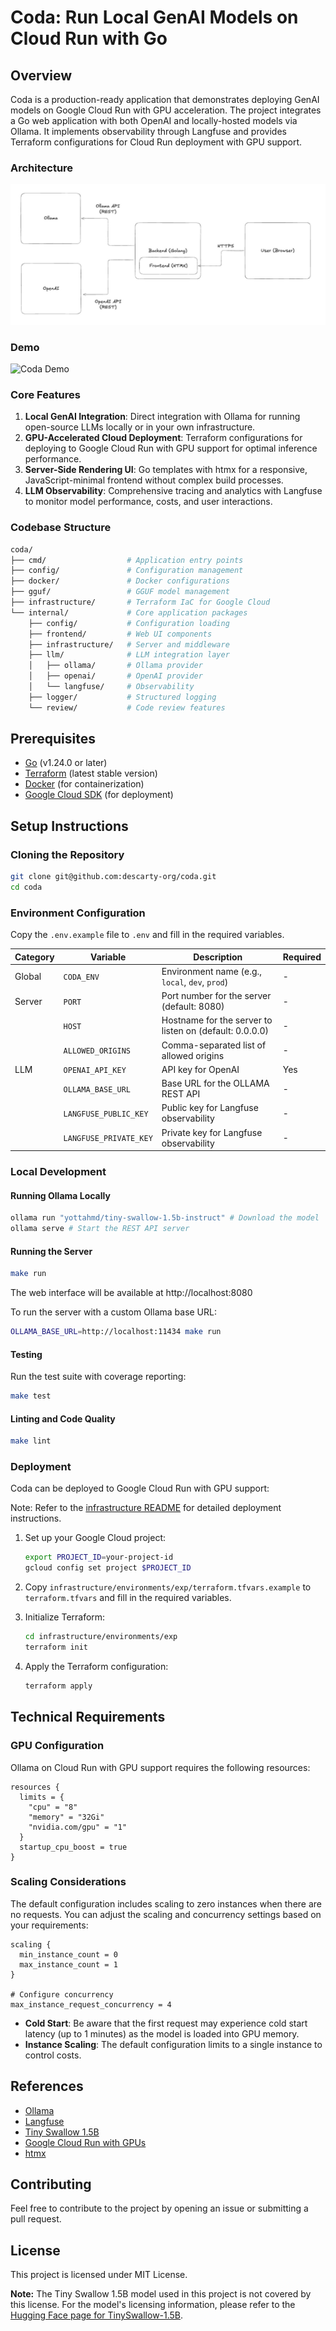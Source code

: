 # Coda: Run Local GenAI Models on Cloud Run with Go

## Overview

Coda is a production-ready application that demonstrates deploying GenAI models on Google Cloud Run with GPU acceleration. The project integrates a Go web application with both OpenAI and locally-hosted models via Ollama. It implements observability through Langfuse and provides Terraform configurations for Cloud Run deployment with GPU support.

### Architecture

![Coda Architecture](./assets/images/coda-architecture.jpg)

### Demo

![Coda Demo](./assets/images/coda-demo.gif)

### Core Features

1. **Local GenAI Integration**: Direct integration with Ollama for running open-source LLMs locally or in your own infrastructure.
2. **GPU-Accelerated Cloud Deployment**: Terraform configurations for deploying to Google Cloud Run with GPU support for optimal inference performance.
3. **Server-Side Rendering UI**: Go templates with htmx for a responsive, JavaScript-minimal frontend without complex build processes.
4. **LLM Observability**: Comprehensive tracing and analytics with Langfuse to monitor model performance, costs, and user interactions.

### Codebase Structure

```sh
coda/
├── cmd/                  # Application entry points
├── config/               # Configuration management
├── docker/               # Docker configurations
├── gguf/                 # GGUF model management
├── infrastructure/       # Terraform IaC for Google Cloud
└── internal/             # Core application packages
    ├── config/           # Configuration loading
    ├── frontend/         # Web UI components
    ├── infrastructure/   # Server and middleware
    ├── llm/              # LLM integration layer
    │   ├── ollama/       # Ollama provider
    │   ├── openai/       # OpenAI provider
    │   └── langfuse/     # Observability
    ├── logger/           # Structured logging
    └── review/           # Code review features
```

## Prerequisites

- [Go](https://golang.org/dl/) (v1.24.0 or later)
- [Terraform](https://www.terraform.io/downloads.html) (latest stable version)
- [Docker](https://docs.docker.com/get-docker/) (for containerization)
- [Google Cloud SDK](https://cloud.google.com/sdk/docs/install) (for deployment)

## Setup Instructions

### Cloning the Repository
```sh
git clone git@github.com:descarty-org/coda.git
cd coda
```

### Environment Configuration

Copy the `.env.example` file to `.env` and fill in the required variables.

| Category | Variable | Description | Required |
|----------|----------|-------------| -------- |
| Global | `CODA_ENV` | Environment name (e.g., `local`, `dev`, `prod`) | - |
| Server | `PORT` | Port number for the server (default: 8080) | - |
| | `HOST` | Hostname for the server to listen on (default: 0.0.0.0) | - |
| | `ALLOWED_ORIGINS` | Comma-separated list of allowed origins | - |
| LLM | `OPENAI_API_KEY` | API key for OpenAI | Yes |
| | `OLLAMA_BASE_URL` | Base URL for the OLLAMA REST API | - |
| | `LANGFUSE_PUBLIC_KEY` | Public key for Langfuse observability | - |
| | `LANGFUSE_PRIVATE_KEY` | Private key for Langfuse observability | - |

### Local Development

#### Running Ollama Locally

```sh
ollama run "yottahmd/tiny-swallow-1.5b-instruct" # Download the model
ollama serve # Start the REST API server
```

#### Running the Server

```sh
make run
```

The web interface will be available at http://localhost:8080

To run the server with a custom Ollama base URL:
```sh
OLLAMA_BASE_URL=http://localhost:11434 make run
```

#### Testing

Run the test suite with coverage reporting:

```sh
make test
```

#### Linting and Code Quality

```sh
make lint
```

### Deployment

Coda can be deployed to Google Cloud Run with GPU support:

Note: Refer to the [infrastructure README](infrastructure/README.md) for detailed deployment instructions.

1. Set up your Google Cloud project:
   ```bash
   export PROJECT_ID=your-project-id
   gcloud config set project $PROJECT_ID
   ```

2. Copy `infrastructure/environments/exp/terraform.tfvars.example` to `terraform.tfvars` and fill in the required variables.

3. Initialize Terraform:
   ```bash
   cd infrastructure/environments/exp
   terraform init
   ```

4. Apply the Terraform configuration:
   ```bash
   terraform apply
   ```

## Technical Requirements

### GPU Configuration

Ollama on Cloud Run with GPU support requires the following resources:

```hcl
resources {
  limits = {
    "cpu" = "8"
    "memory" = "32Gi"
    "nvidia.com/gpu" = "1"
  }
  startup_cpu_boost = true
}
```

### Scaling Considerations

The default configuration includes scaling to zero instances when there are no requests. You can adjust the scaling and concurrency settings based on your requirements:

```hcl
scaling {
  min_instance_count = 0
  max_instance_count = 1
}

# Configure concurrency
max_instance_request_concurrency = 4
```

- **Cold Start**: Be aware that the first request may experience cold start latency (up to 1 minutes) as the model is loaded into GPU memory.
- **Instance Scaling**: The default configuration limits to a single instance to control costs.

## References

- [Ollama](https://github.com/ollama/ollama)
- [Langfuse](https://langfuse.com/)
- [Tiny Swallow 1.5B](https://huggingface.co/SakanaAI/TinySwallow-1.5B)
- [Google Cloud Run with GPUs](https://cloud.google.com/run/docs/configuring/services/gpu)
- [htmx](https://htmx.org/)

## Contributing

Feel free to contribute to the project by opening an issue or submitting a pull request.

## License

This project is licensed under MIT License.

**Note:** The Tiny Swallow 1.5B model used in this project is not covered by this license. For the model's licensing information, please refer to the [Hugging Face page for TinySwallow-1.5B](https://huggingface.co/SakanaAI/TinySwallow-1.5B).
